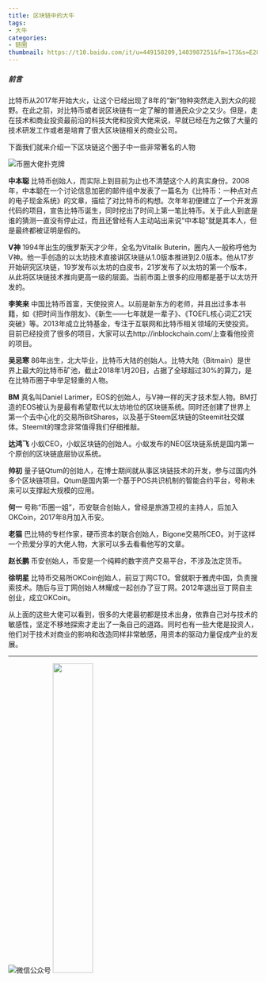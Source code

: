 ```yaml
---
title: 区块链中的大牛
tags:
- 大牛
categories:
- 链圈
thumbnail: https://t10.baidu.com/it/u=449158209,1403987251&fm=173&s=E284FC0BC465F9130AF550CA03001033&w=640&h=3481&img.JPEG
---
```


##### 前言

比特币从2017年开始大火，让这个已经出现了8年的“新”物种突然走入到大众的视野。在此之前，对比特币或者说区块链有一定了解的普通民众少之又少。但是，走在技术和商业投资最前沿的科技大佬和投资大佬来说，早就已经在为之做了大量的技术研发工作或者是培育了很大区块链相关的商业公司。

<!--more-->

下面我们就来介绍一下区块链这个圈子中一些非常著名的人物

![币圈大佬扑克牌](https://t10.baidu.com/it/u=449158209,1403987251&fm=173&s=E284FC0BC465F9130AF550CA03001033&w=640&h=3481&img.JPEG)

**中本聪** 比特币创始人，而实际上到目前为止也不清楚这个人的真实身份。2008年，中本聪在一个讨论信息加密的邮件组中发表了一篇名为《比特币：一种点对点的电子现金系统》的文章，描绘了对比特币的构想。次年年初便建立了一个开发源代码的项目，宣告比特币诞生，同时挖出了时间上第一笔比特币。关于此人到底是谁的猜测一直没有停止过，而且还曾经有人主动站出来说“中本聪”就是其本人，但是最终都被证明是假的。

**V神** 1994年出生的俄罗斯天才少年，全名为Vitalik Buterin，圈内人一般称呼他为V神。他一手创造的以太坊技术直接讲区块链从1.0版本推进到2.0版本。他从17岁开始研究区块链，19岁发布以太坊的白皮书，21岁发布了以太坊的第一个版本，从此将区块链技术推向更高一级的层面。当前市面上很多的应用都是基于以太坊开发的。

**李笑来** 中国比特币首富，天使投资人。以前是新东方的老师，并且出过多本书籍，如《把时间当作朋友》、《新生——七年就是一辈子》、《TOEFL核心词汇21天突破》等。2013年成立比特基金，专注于互联网和比特币相关领域的天使投资。目前已经投资了很多的项目，大家可以去http://inblockchain.com/上查看他投资的项目。

**吴忌寒** 86年出生，北大毕业，比特币大陆的创始人。比特大陆（Bitmain）是世界上最大的比特币矿池，截止2018年1月20日，占据了全球超过30%的算力，是在比特币圈子中举足轻重的人物。

**BM** 真名叫Daniel Larimer，EOS的创始人，与V神一样的天才技术型人物。BM打造的EOS被认为是最有希望取代以太坊地位的区块链系统。同时还创建了世界上第一个去中心化的交易所BitShares，以及基于Steem区块链的Steemit社交媒体。Steemit的理念非常值得我们仔细推敲。

**达鸿飞** 小蚁CEO，小蚁区块链的创始人。小蚁发布的NEO区块链系统是国内第一个原创的区块链底层协议系统。

**帅初** 量子链Qtum的创始人，在博士期间就从事区块链技术的开发，参与过国内外多个区块链项目。Qtum是国内第一个基于POS共识机制的智能合约平台，号称未来可以支撑起大规模的应用。

**何一** 号称“币圈一姐”，币安联合创始人，曾经是旅游卫视的主持人，后加入OKCoin，2017年8月加入币安。

**老猫** 巴比特的专栏作家，硬币资本的联合创始人，Bigone交易所CEO。对于这样一个热爱分享的大佬人物，大家可以多去看看他写的文章。

**赵长鹏** 币安创始人，币安是一个纯粹的数字资产交易平台，不涉及法定货币。

**徐明星** 比特币交易所OKCoin创始人，前豆丁网CTO。曾就职于雅虎中国，负责搜索技术。随后与豆丁网创始人林耀成一起创办了豆丁网。2012年退出豆丁网自主创业，成立OKCoin。



从上面的这些大佬可以看到，很多的大佬最初都是技术出身，依靠自己对与技术的敏感性，坚定不移地探索才走出了一条自己的道路。同时也有一些大佬是投资人，他们对于技术对商业的影响和改造同样非常敏感，用资本的驱动力量促成产业的发展。

---

![微信公众号](https://ws1.sinaimg.cn/large/006tNc79gy1fp5i9j6ficj309k09k3yg.jpg)          <img src="https://ws2.sinaimg.cn/large/006tNc79gy1fp5ia2bm92j30g40kc75i.jpg" width="40%">